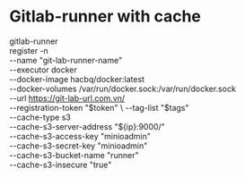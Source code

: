 # Gitlab-runner with cache
gitlab-runner \
  register -n \
  --name "git-lab-runner-name" \
  --executor docker \
  --docker-image hacbq/docker:latest \
  --docker-volumes /var/run/docker.sock:/var/run/docker.sock \
  --url https://git-lab-url.com.vn/ \
  --registration-token "$token" \
  --tag-list "$tags" \
  --cache-type s3 \
  --cache-s3-server-address "${ip}:9000/" \
  --cache-s3-access-key "minioadmin" \
  --cache-s3-secret-key "minioadmin" \
  --cache-s3-bucket-name "runner" \
  --cache-s3-insecure "true"

